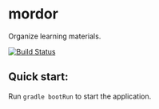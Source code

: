 # mordor
Organize learning materials.

[![Build Status](https://travis-ci.com/KSIUJ/mordor.svg?branch=master)](https://travis-ci.com/KSIUJ/mordor)

## Quick start:
Run `gradle bootRun` to start the application.
